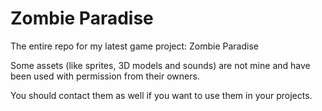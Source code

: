 # Zombie Paradise
 The entire repo for my latest game project: Zombie Paradise
 
 Some assets (like sprites, 3D models and sounds) are not mine and have been used with permission from their owners.
 
 You should contact them as well if you want to use them in your projects.
